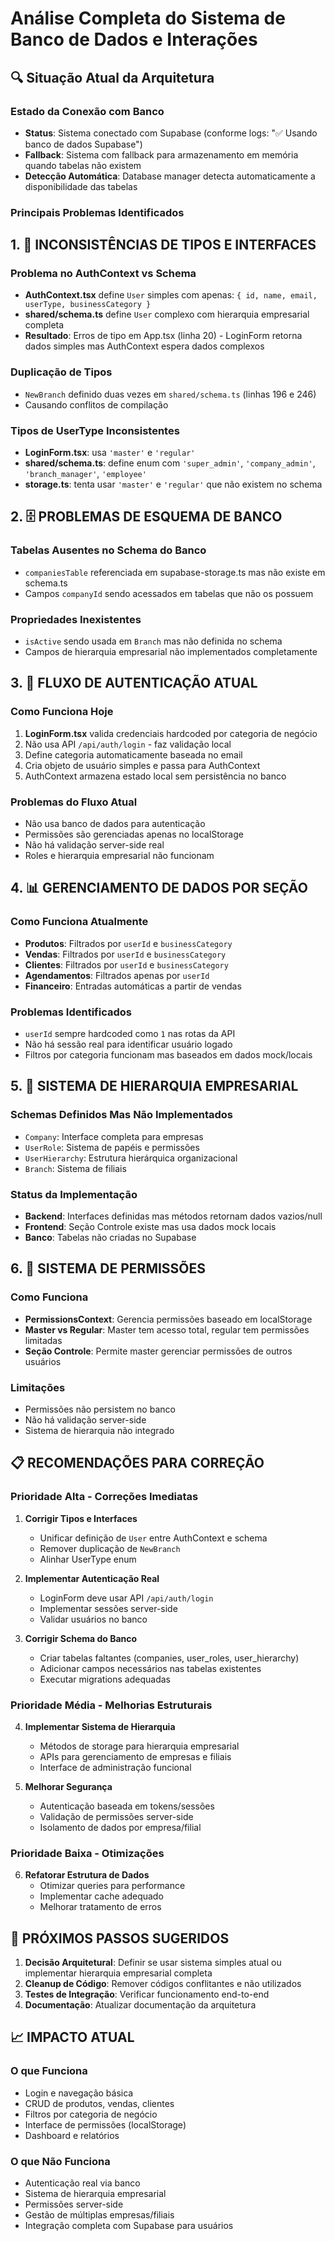 # Análise Completa do Sistema de Banco de Dados e Interações

## 🔍 Situação Atual da Arquitetura

### Estado da Conexão com Banco
- **Status**: Sistema conectado com Supabase (conforme logs: "✅ Usando banco de dados Supabase")
- **Fallback**: Sistema com fallback para armazenamento em memória quando tabelas não existem
- **Detecção Automática**: Database manager detecta automaticamente a disponibilidade das tabelas

### Principais Problemas Identificados

## 1. 🚨 INCONSISTÊNCIAS DE TIPOS E INTERFACES

### Problema no AuthContext vs Schema
- **AuthContext.tsx** define `User` simples com apenas: `{ id, name, email, userType, businessCategory }`
- **shared/schema.ts** define `User` complexo com hierarquia empresarial completa
- **Resultado**: Erros de tipo em App.tsx (linha 20) - LoginForm retorna dados simples mas AuthContext espera dados complexos

### Duplicação de Tipos
- `NewBranch` definido duas vezes em `shared/schema.ts` (linhas 196 e 246)
- Causando conflitos de compilação

### Tipos de UserType Inconsistentes
- **LoginForm.tsx**: usa `'master'` e `'regular'`
- **shared/schema.ts**: define enum com `'super_admin'`, `'company_admin'`, `'branch_manager'`, `'employee'`
- **storage.ts**: tenta usar `'master'` e `'regular'` que não existem no schema

## 2. 🗄️ PROBLEMAS DE ESQUEMA DE BANCO

### Tabelas Ausentes no Schema do Banco
- `companiesTable` referenciada em supabase-storage.ts mas não existe em schema.ts
- Campos `companyId` sendo acessados em tabelas que não os possuem

### Propriedades Inexistentes
- `isActive` sendo usada em `Branch` mas não definida no schema
- Campos de hierarquia empresarial não implementados completamente

## 3. 🔄 FLUXO DE AUTENTICAÇÃO ATUAL

### Como Funciona Hoje
1. **LoginForm.tsx** valida credenciais hardcoded por categoria de negócio
2. Não usa API `/api/auth/login` - faz validação local
3. Define categoria automaticamente baseada no email
4. Cria objeto de usuário simples e passa para AuthContext
5. AuthContext armazena estado local sem persistência no banco

### Problemas do Fluxo Atual
- Não usa banco de dados para autenticação
- Permissões são gerenciadas apenas no localStorage
- Não há validação server-side real
- Roles e hierarquia empresarial não funcionam

## 4. 📊 GERENCIAMENTO DE DADOS POR SEÇÃO

### Como Funciona Atualmente
- **Produtos**: Filtrados por `userId` e `businessCategory`
- **Vendas**: Filtrados por `userId` e `businessCategory`  
- **Clientes**: Filtrados por `userId` e `businessCategory`
- **Agendamentos**: Filtrados apenas por `userId`
- **Financeiro**: Entradas automáticas a partir de vendas

### Problemas Identificados
- `userId` sempre hardcoded como `1` nas rotas da API
- Não há sessão real para identificar usuário logado
- Filtros por categoria funcionam mas baseados em dados mock/locais

## 5. 🏢 SISTEMA DE HIERARQUIA EMPRESARIAL

### Schemas Definidos Mas Não Implementados
- `Company`: Interface completa para empresas
- `UserRole`: Sistema de papéis e permissões
- `UserHierarchy`: Estrutura hierárquica organizacional
- `Branch`: Sistema de filiais

### Status da Implementação
- **Backend**: Interfaces definidas mas métodos retornam dados vazios/null
- **Frontend**: Seção Controle existe mas usa dados mock locais
- **Banco**: Tabelas não criadas no Supabase

## 6. 🔐 SISTEMA DE PERMISSÕES

### Como Funciona
- **PermissionsContext**: Gerencia permissões baseado em localStorage
- **Master vs Regular**: Master tem acesso total, regular tem permissões limitadas
- **Seção Controle**: Permite master gerenciar permissões de outros usuários

### Limitações
- Permissões não persistem no banco
- Não há validação server-side
- Sistema de hierarquia não integrado

## 📋 RECOMENDAÇÕES PARA CORREÇÃO

### Prioridade Alta - Correções Imediatas

1. **Corrigir Tipos e Interfaces**
   - Unificar definição de `User` entre AuthContext e schema
   - Remover duplicação de `NewBranch`
   - Alinhar UserType enum

2. **Implementar Autenticação Real**
   - LoginForm deve usar API `/api/auth/login`
   - Implementar sessões server-side
   - Validar usuários no banco

3. **Corrigir Schema do Banco**
   - Criar tabelas faltantes (companies, user_roles, user_hierarchy)
   - Adicionar campos necessários nas tabelas existentes
   - Executar migrations adequadas

### Prioridade Média - Melhorias Estruturais

4. **Implementar Sistema de Hierarquia**
   - Métodos de storage para hierarquia empresarial
   - APIs para gerenciamento de empresas e filiais
   - Interface de administração funcional

5. **Melhorar Segurança**
   - Autenticação baseada em tokens/sessões
   - Validação de permissões server-side
   - Isolamento de dados por empresa/filial

### Prioridade Baixa - Otimizações

6. **Refatorar Estrutura de Dados**
   - Otimizar queries para performance
   - Implementar cache adequado
   - Melhorar tratamento de erros

## 🎯 PRÓXIMOS PASSOS SUGERIDOS

1. **Decisão Arquitetural**: Definir se usar sistema simples atual ou implementar hierarquia empresarial completa
2. **Cleanup de Código**: Remover códigos conflitantes e não utilizados
3. **Testes de Integração**: Verificar funcionamento end-to-end
4. **Documentação**: Atualizar documentação da arquitetura

## 📈 IMPACTO ATUAL

### O que Funciona
- Login e navegação básica
- CRUD de produtos, vendas, clientes
- Filtros por categoria de negócio
- Interface de permissões (localStorage)
- Dashboard e relatórios

### O que Não Funciona
- Autenticação real via banco
- Sistema de hierarquia empresarial
- Permissões server-side
- Gestão de múltiplas empresas/filiais
- Integração completa com Supabase para usuários